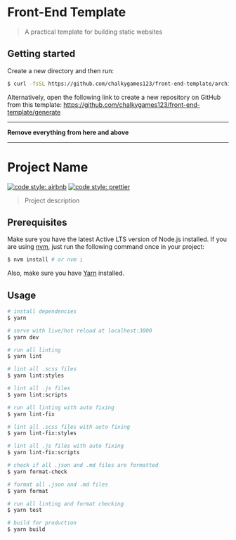 # Front-End Template

> A practical template for building static websites

## Getting started

Create a new directory and then run:

```bash
$ curl -fsSL https://github.com/chalkygames123/front-end-template/archive/master.tar.gz | tar -xz --strip-components=1
```

Alternatively, open the following link to create a new repository on GitHub from this template: https://github.com/chalkygames123/front-end-template/generate

---

**Remove everything from here and above**

---

# Project Name

[![code style: airbnb](https://badgen.net/badge/code%20style/airbnb/ff5a5f?icon=airbnb)](https://github.com/airbnb/javascript)
[![code style: prettier](https://img.shields.io/badge/code_style-prettier-ff69b4.svg)](https://github.com/prettier/prettier)

> Project description

## Prerequisites

Make sure you have the latest Active LTS version of Node.js installed. If you are using [nvm](https://github.com/nvm-sh/nvm), just run the following command once in your project:

```bash
$ nvm install # or nvm i
```

Also, make sure you have [Yarn](https://yarnpkg.com) installed.

## Usage

```bash
# install dependencies
$ yarn

# serve with live/hot reload at localhost:3000
$ yarn dev

# run all linting
$ yarn lint

# lint all .scss files
$ yarn lint:styles

# lint all .js files
$ yarn lint:scripts

# run all linting with auto fixing
$ yarn lint-fix

# lint all .scss files with auto fixing
$ yarn lint-fix:styles

# lint all .js files with auto fixing
$ yarn lint-fix:scripts

# check if all .json and .md files are formatted
$ yarn format-check

# format all .json and .md files
$ yarn format

# run all linting and format checking
$ yarn test

# build for production
$ yarn build
```
